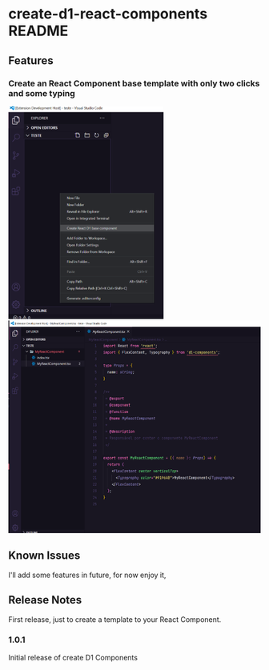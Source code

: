 # create-d1-react-components README

## Features

### Create an React Component base template with only two clicks and some typing

  <img src="https://github.com/David-Ackerman/Create-D1-React-Components/blob/master/images/menuToCreate.PNG" alt="demo" height="425">
  <img src="https://github.com/David-Ackerman/Create-D1-React-Components/blob/master/images/createdComponent.PNG" alt="demo" height="425">

<!-- Include if your extension adds any VS Code settings through the `contributes.configuration` extension point.

For example:

This extension contributes the following settings:

* `myExtension.enable`: enable/disable this extension
* `myExtension.thing`: set to `blah` to do something -->

## Known Issues

I'll add some features in future, for now enjoy it,

## Release Notes

First release, just to create a template to your React Component.

### 1.0.1

Initial release of create D1 Components
